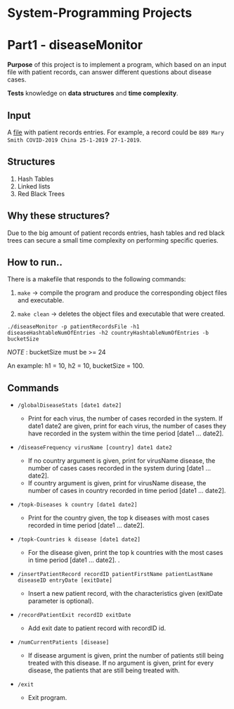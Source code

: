 # System-Programming Projects

# Part1 - diseaseMonitor
<p><b>Purpose</b> of this project is to implement a program, which based on an input file with patient records, can answer different questions about disease cases.</p>
<p><b>Tests</b> knowledge on <b>data structures</b> and <b>time complexity</b>.</p>

## Input
A [file](diseaseMonitor/small.txt) with patient records entries. For example, a record could be ```889 Mary Smith COVID-2019 China 25-1-2019 27-1-2019```.

## Structures
1. Hash Tables
2. Linked lists
3. Red Black Trees

## Why these structures?
Due to the big amount of patient records entries, hash tables and red black trees can secure a small time complexity on performing specific queries.

## How to run..
There is a makefile that responds to the following commands:

  1. ```make``` -> compile the program and produce the corresponding object files and executable.

  2. ```make clean``` -> deletes the object files and executable that were created.

```./diseaseMonitor -p patientRecordsFile -h1 diseaseHashtableNumOfEntries -h2 countryHashtableNumOfEntries -b bucketSize```

*NOTE* : bucketSize must be >= 24

An example: h1 = 10, h2 = 10, bucketSize = 100.   

## Commands

* ```/globalDiseaseStats [date1 date2]```
  * Print for each virus, the number of cases recorded in the system. If
    date1 date2 are given, print for each virus, the number of cases they have
    recorded in the system within the time period [date1 ... date2].

* ```/diseaseFrequency virusName [country] date1 date2```
  * If no country argument is given, print for virusName disease, the number of cases
    cases recorded in the system during [date1 ... date2].
  * If country argument is given, print for virusName disease, the number of cases in
    country recorded in time period [date1 ... date2].

* ```/topk-Diseases k country [date1 date2]```
  * Print for the country given, the top k diseases with most cases recorded
    in time period [date1 ... date2]. 

* ```/topk-Countries k disease [date1 date2]```
  * For the disease given, print the top k countries with the most cases in time period [date1 ... date2]. .

* ```/insertPatientRecord recordID patientFirstName patientLastName diseaseID entryDate [exitDate]```
  * Insert a new patient record, with the characteristics given (exitDate parameter is
    optional).

* ```/recordPatientExit recordID exitDate```
  * Add exit date to patient record with recordID id.

* ```/numCurrentPatients [disease]```
  * If disease argument is given, print the number of patients still being treated with
    this disease. If no argument is given, print for every disease, the patients that are still being treated with.

* ```/exit```
  * Exit program.
